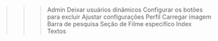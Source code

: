>>>Admin
  >>Deixar usuários dinâmicos
  >>Configurar os botões para excluir
  >>Ajustar configurações
>>>Perfil
  >>Carregar imagem
  >>Barra de pesquisa
>>> Seção de Filme especifíco
  >>>Index
  >>Textos
